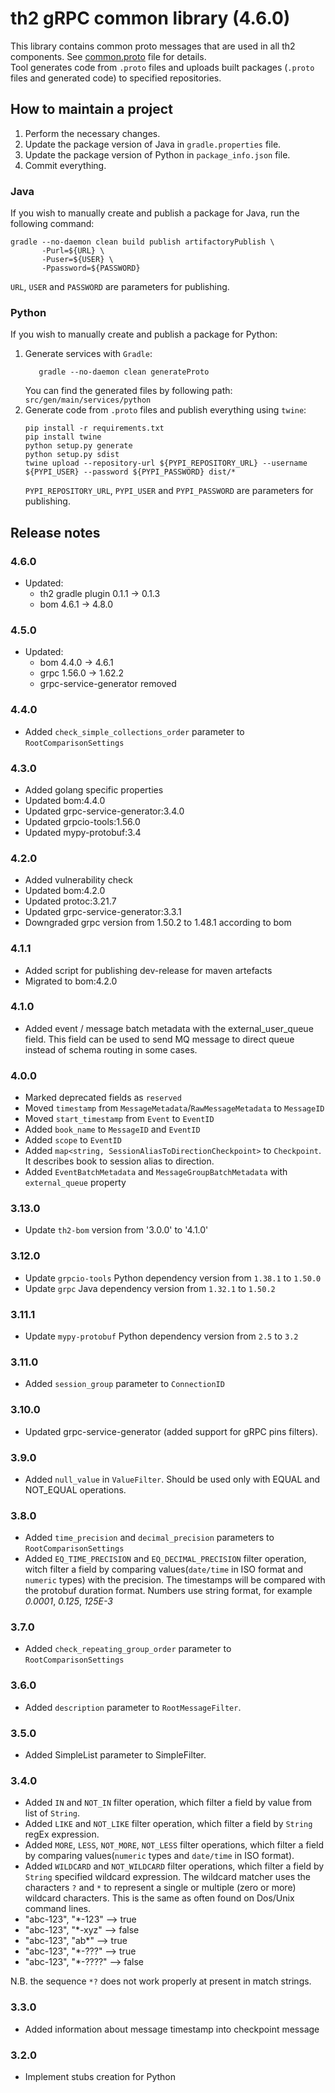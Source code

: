 # th2 gRPC common library (4.6.0)

This library contains common proto messages that are used in all th2 components.
See [common.proto](https://github.com/th2-net/th2-grpc-common/blob/master/src/main/proto/th2_grpc_common/common.proto "common.proto")
file for details. <br>
Tool generates code from `.proto` files and uploads built packages (`.proto` files and generated code) to specified
repositories.

## How to maintain a project

1. Perform the necessary changes.
2. Update the package version of Java in `gradle.properties` file.
3. Update the package version of Python in `package_info.json` file.
4. Commit everything.

### Java

If you wish to manually create and publish a package for Java, run the following command:

```
gradle --no-daemon clean build publish artifactoryPublish \
       -Purl=${URL} \ 
       -Puser=${USER} \
       -Ppassword=${PASSWORD}
```

`URL`, `USER` and `PASSWORD` are parameters for publishing.

### Python

If you wish to manually create and publish a package for Python:

1. Generate services with `Gradle`:
    ```
       gradle --no-daemon clean generateProto
    ```
   You can find the generated files by following path: `src/gen/main/services/python`
2. Generate code from `.proto` files and publish everything using `twine`:
    ```
    pip install -r requirements.txt
    pip install twine
    python setup.py generate
    python setup.py sdist
    twine upload --repository-url ${PYPI_REPOSITORY_URL} --username ${PYPI_USER} --password ${PYPI_PASSWORD} dist/*
    ```
   `PYPI_REPOSITORY_URL`, `PYPI_USER` and `PYPI_PASSWORD` are parameters for publishing.

## Release notes

### 4.6.0
+ Updated:
  + th2 gradle plugin 0.1.1 -> 0.1.3
  + bom 4.6.1 -> 4.8.0

### 4.5.0

+ Updated:
  + bom 4.4.0 -> 4.6.1
  + grpc 1.56.0 -> 1.62.2
  + grpc-service-generator removed

### 4.4.0

+ Added `check_simple_collections_order` parameter to `RootComparisonSettings`

### 4.3.0

+ Added golang specific properties
+ Updated bom:4.4.0
+ Updated grpc-service-generator:3.4.0
+ Updated grpcio-tools:1.56.0
+ Updated mypy-protobuf:3.4

### 4.2.0

+ Added vulnerability check
+ Updated bom:4.2.0
+ Updated protoc:3.21.7
+ Updated grpc-service-generator:3.3.1
+ Downgraded grpc version from 1.50.2 to 1.48.1 according to bom

### 4.1.1

+ Added script for publishing dev-release for maven artefacts
+ Migrated to bom:4.2.0

### 4.1.0

+ Added event / message batch metadata with the external_user_queue field. This field can be used to send MQ message to
  direct queue instead of schema routing in some cases.

### 4.0.0

+ Marked deprecated fields as `reserved`
+ Moved `timestamp` from `MessageMetadata`/`RawMessageMetadata` to `MessageID`
+ Moved `start_timestamp` from `Event` to `EventID`
+ Added `book_name` to `MessageID` and `EventID`
+ Added `scope` to `EventID`
+ Added `map<string, SessionAliasToDirectionCheckpoint>` to `Checkpoint`. It describes book to session alias to
  direction.
+ Added `EventBatchMetadata` and `MessageGroupBatchMetadata` with `external_queue` property

### 3.13.0

+ Update `th2-bom` version from '3.0.0' to '4.1.0'

### 3.12.0

+ Update `grpcio-tools` Python dependency version from `1.38.1` to `1.50.0`
+ Update `grpc` Java dependency version from `1.32.1` to `1.50.2`

### 3.11.1

+ Update `mypy-protobuf` Python dependency version from `2.5` to `3.2`

### 3.11.0

+ Added `session_group` parameter to `ConnectionID`

### 3.10.0

+ Updated grpc-service-generator (added support for gRPC pins filters).

### 3.9.0

+ Added `null_value` in `ValueFilter`. Should be used only with EQUAL and NOT_EQUAL operations.

### 3.8.0

+ Added `time_precision` and `decimal_precision` parameters to `RootComparisonSettings`
+ Added `EQ_TIME_PRECISION` and `EQ_DECIMAL_PRECISION` filter operation, witch filter a field by comparing
  values(`date/time` in ISO format and `numeric` types) with the precision. The timestamps will be compared with the
  protobuf duration format. Numbers use string format, for example _0.0001_, _0.125_, _125E-3_

### 3.7.0

+ Added `check_repeating_group_order` parameter to `RootComparisonSettings`

### 3.6.0

+ Added `description` parameter to `RootMessageFilter`.

### 3.5.0

+ Added SimpleList parameter to SimpleFilter.

### 3.4.0

+ Added `IN` and `NOT_IN` filter operation, which filter a field by value from list of `String`.
+ Added `LIKE` and `NOT_LIKE` filter operation, which filter a field by `String` regEx expression.
+ Added `MORE`, `LESS`, `NOT_MORE`, `NOT_LESS` filter operations, which filter a field by comparing values(`numeric`
  types and `date/time` in ISO format).
+ Added `WILDCARD` and `NOT_WILDCARD`  filter operations, which filter a field by `String` specified wildcard
  expression. The wildcard matcher uses the characters `?` and `*` to represent a single or multiple (zero or more)
  wildcard characters. This is the same as often found on Dos/Unix command lines.
+ "abc-123", "*-123"     --&gt; true
+ "abc-123", "*-xyz"     --&gt; false
+ "abc-123", "ab*"       --&gt; true
+ "abc-123", "*-???"     --&gt; true
+ "abc-123", "*-????"    --&gt; false

N.B. the sequence `*?` does not work properly at present in match strings.

### 3.3.0

+ Added information about message timestamp into checkpoint message

### 3.2.0

+ Implement stubs creation for Python
